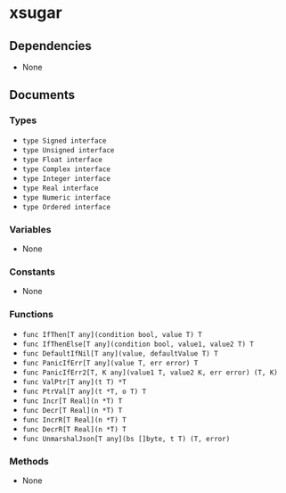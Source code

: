 # xsugar

## Dependencies

+ None

## Documents

### Types

+ `type Signed interface`
+ `type Unsigned interface`
+ `type Float interface`
+ `type Complex interface`
+ `type Integer interface`
+ `type Real interface`
+ `type Numeric interface`
+ `type Ordered interface`

### Variables

+ None

### Constants

+ None

### Functions

+ `func IfThen[T any](condition bool, value T) T`
+ `func IfThenElse[T any](condition bool, value1, value2 T) T`
+ `func DefaultIfNil[T any](value, defaultValue T) T`
+ `func PanicIfErr[T any](value T, err error) T`
+ `func PanicIfErr2[T, K any](value1 T, value2 K, err error) (T, K)`
+ `func ValPtr[T any](t T) *T`
+ `func PtrVal[T any](t *T, o T) T`
+ `func Incr[T Real](n *T) T`
+ `func Decr[T Real](n *T) T`
+ `func IncrR[T Real](n *T) T`
+ `func DecrR[T Real](n *T) T`
+ `func UnmarshalJson[T any](bs []byte, t T) (T, error)`

### Methods

+ None
